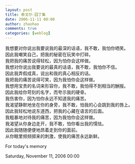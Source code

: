 ```yaml
---
layout: post
title: 泰戈尔-园丁集
date: 2006-11-11 00:00
author: zhaohao
comments: true
categories: [weblog]
---
```

我想要对你说出我要说我的最深的话语，我不敢，我怕你哂笑。   
因此我嘲笑自己，把我的秘密在玩笑中打碎。    
我把我的痛苦说得轻松，因为怕你会这样做。   
我想对你说出我要说的最真的话语，我不敢，我怕你不信。   
因此我弄假成真，说出和我的真心相反的话。   
我把我的痛苦说得可笑，因为我怕你会这样做。   
我想用宝贵的名词来形容你，我不敢，我怕得不到相当的酬报。   
因此我给你苛刻的名字，而夸示我的硬骨。   
我伤害你，因为怕你永远不知道我的痛苦。   
我渴望静默地坐在你的身旁，我不敢，怕我的心会跳到我的唇上。   
因此我轻松地说东道西，把我的心藏在语言的后面。   
我粗暴地对待我的痛苦，因为我怕你会这样做。   
我渴望从你身边走开，我不敢，怕你看出我的懦怯。   
因此我随随便便地昂着走到你的面前。   
从你眼里频频掷来的刺激，使我的痛苦永远新鲜。   
   
For today's memory   
   
Saturday, November 11, 2006 00:00   